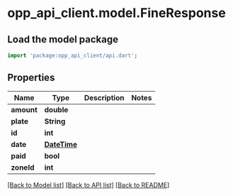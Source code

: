 # opp_api_client.model.FineResponse

## Load the model package
```dart
import 'package:opp_api_client/api.dart';
```

## Properties
Name | Type | Description | Notes
------------ | ------------- | ------------- | -------------
**amount** | **double** |  | 
**plate** | **String** |  | 
**id** | **int** |  | 
**date** | [**DateTime**](DateTime.md) |  | 
**paid** | **bool** |  | 
**zoneId** | **int** |  | 

[[Back to Model list]](../README.md#documentation-for-models) [[Back to API list]](../README.md#documentation-for-api-endpoints) [[Back to README]](../README.md)


